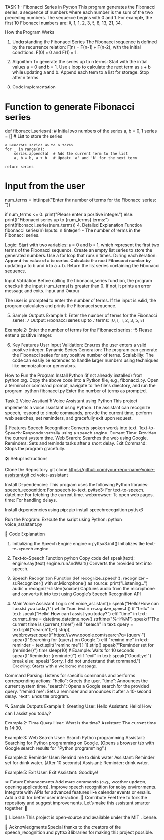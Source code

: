 TASK 1:-
Fibonacci Series in Python
This program generates the Fibonacci series, a sequence of numbers where each number is the sum of the two preceding numbers. The sequence begins with 0 and 1. For example, the first 10 Fibonacci numbers are:
0, 1, 1, 2, 3, 5, 8, 13, 21, 34.

How the Program Works
1. Understanding the Fibonacci Series
The Fibonacci sequence is defined by the recurrence relation:
F(n) = F(n-1) + F(n-2),
with the initial conditions:
F(0) = 0 and F(1) = 1.

2. Algorithm
To generate the series up to n terms:
Start with the initial values a = 0 and b = 1.
Use a loop to calculate the next term as a + b while updating a and b.
Append each term to a list for storage.
Stop after n terms.

4. Code Implementation

# Function to generate Fibonacci series
def fibonacci_series(n):
    # Initial two numbers of the series
    a, b = 0, 1
    series = []  # List to store the series
    
    # Generate series up to n terms
    for _ in range(n):
        series.append(a)  # Add the current term to the list
        a, b = b, a + b   # Update 'a' and 'b' for the next term
    
    return series

# Input from the user
num_terms = int(input("Enter the number of terms for the Fibonacci series: "))

if num_terms <= 0:
    print("Please enter a positive integer.")
else:
    print(f"Fibonacci series up to {num_terms} terms:")
    print(fibonacci_series(num_terms))
4. Detailed Explanation
Function fibonacci_series(n)
Inputs:
n (integer) - The number of terms in the Fibonacci series.

Logic:
Start with two variables: a = 0 and b = 1, which represent the first two terms of the Fibonacci sequence.
Create an empty list series to store the generated numbers.
Use a for loop that runs n times. During each iteration:
Append the value of a to series.
Calculate the next Fibonacci number by updating a to b and b to a + b.
Return the list series containing the Fibonacci sequence.

Input Validation
Before calling the fibonacci_series function, the program checks if the input (num_terms) is greater than 0. If not, it prints an error message and exits.
Input and Output

The user is prompted to enter the number of terms.
If the input is valid, the program calculates and prints the Fibonacci sequence.

5. Sample Outputs
Example 1:
Enter the number of terms for the Fibonacci series: 7
Output:
Fibonacci series up to 7 terms:
[0, 1, 1, 2, 3, 5, 8]

Example 2:
Enter the number of terms for the Fibonacci series: -5
Please enter a positive integer.

6. Key Features
User Input Validation: Ensures the user enters a valid positive integer.
Dynamic Series Generation: The program can generate the Fibonacci series for any positive number of terms.
Scalability: The code can easily be extended to handle larger numbers using techniques like memoization or generators.

How to Run the Program
Install Python (if not already installed) from python.org.
Copy the above code into a Python file, e.g., fibonacci.py.
Open a terminal or command prompt, navigate to the file's directory, and run the program:
python fibonacci.py
Enter the number of terms as prompted.



Task 2 Voice Assitant 
🎙️ Voice Assistant using Python
This project implements a voice assistant using Python. The assistant can recognize speech, respond to simple commands, provide the current time, perform web searches, set reminders, and gracefully exit upon request.

🔧 Features
Speech Recognition: Converts spoken words into text.
Text-to-Speech: Responds verbally using a speech engine.
Current Time: Provides the current system time.
Web Search: Searches the web using Google.
Reminders: Sets and reminds tasks after a short delay.
Exit Command: Stops the program gracefully.

🛠️ Setup Instructions

Clone the Repository:
git clone https://github.com/your-repo-name/voice-assistant.git
cd voice-assistant

Install Dependencies: This program uses the following Python libraries:
speech_recognition: For speech-to-text.
pyttsx3: For text-to-speech.
datetime: For fetching the current time.
webbrowser: To open web pages.
time: For handling delays.

Install dependencies using pip:
pip install speechrecognition pyttsx3

Run the Program: Execute the script using Python:
python voice_assistant.py

📝 Code Explanation

1. Initializing the Speech Engine
engine = pyttsx3.init()
Initializes the text-to-speech engine.

3. Text-to-Speech Function
python
Copy code
def speak(text):
    engine.say(text)
    engine.runAndWait()
Converts the provided text into speech.

4. Speech Recognition Function
def recognize_speech():
    recognizer = sr.Recognizer()
    with sr.Microphone() as source:
        print("Listening...")
        audio = recognizer.listen(source)
Captures audio from the microphone and converts it into text using Google’s Speech Recognition API.

5. Main Voice Assistant Logic
def voice_assistant():
    speak("Hello! How can I assist you today?")
    while True:
        text = recognize_speech()
        if "hello" in text:
            speak("Hello! How can I assist you today?")
        elif "time" in text:
            current_time = datetime.datetime.now().strftime("%H:%M")
            speak(f"The current time is {current_time}")
        elif "search" in text:
            query = text.split("search")[-1].strip()
            webbrowser.open(f"https://www.google.com/search?q={query}")
            speak(f"Searching for {query} on Google.")
        elif "remind me" in text:
            reminder = text.split("remind me")[-1].strip()
            speak(f"Reminder set for {reminder}")
            time.sleep(10)  # Example: Waits for 10 seconds
            speak(f"Reminder: {reminder}")
        elif "exit" in text:
            speak("Goodbye!")
            break
        else:
            speak("Sorry, I did not understand that command.")
Greeting: Starts with a welcome message.

Command Parsing: Listens for specific commands and performs corresponding actions:
"hello": Greets the user.
"time": Announces the current system time.
"search": Opens a Google search for the provided query.
"remind me": Sets a reminder and announces it after a 10-second delay.
"exit": Ends the program.

🔍 Sample Outputs
Example 1: Greeting
User: Hello
Assistant: Hello! How can I assist you today?

Example 2: Time Query
User: What is the time?
Assistant: The current time is 14:30.

Example 3: Web Search
User: Search Python programming
Assistant: Searching for Python programming on Google.
(Opens a browser tab with Google search results for "Python programming".)

Example 4: Reminder
User: Remind me to drink water
Assistant: Reminder set for drink water.
(After 10 seconds)
Assistant: Reminder: drink water.

Example 5: Exit
User: Exit
Assistant: Goodbye!

⚙️ Future Enhancements
Add more commands (e.g., weather updates, opening applications).
Improve speech recognition for noisy environments.
Integrate with APIs for advanced features like calendar events or emails.
Add a GUI for better user interaction.
💬 Contribute
Feel free to fork the repository and suggest improvements. Let’s make this assistant smarter together! 🚀

📜 License
This project is open-source and available under the MIT License.

🌟 Acknowledgments
Special thanks to the creators of the speech_recognition and pyttsx3 libraries for making this project possible.
